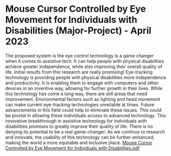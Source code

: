 # Mouse Cursor Controlled by Eye Movement for Individuals with Disabilities (Major-Project) - April 2023 
The proposed system is the eye control technology is a game changer when it comes to assistive tech. It can help people with physical disabilities achieve greater independence, while also improving their overall quality of life. Initial results from this research are really promising! Eye-tracking technology is providing people with physical disabilities more independence and productivity. It is enabling them to engage with computers and other devices in an inventive way, allowing for further growth in their lives. While this technology has come a long way, there are still areas that need improvement. Environmental factors such as lighting and head movement can make current eye-tracking technologies unreliable at times. Future advancements in this field could help to eliminate these issues. This could be pivotal in allowing these individuals access to advanced technology. This innovative breakthrough in assistive technology for individuals with disabilities promises to greatly improve their quality of life. There is no denying its potential to be a real game-changer. As we continue to research and innovate, the usability of this technology can be further enhanced, making the world a more equitable and inclusive place.
[Mouse Cursor Controlled by Eye Movement for Individuals with Disabilities.pdf](https://github.com/Praveenajw/mouse-cursor-controlled-by-eye-movement-for-individuals-with-disabilities/files/11790048/Mouse.Cursor.Controlled.by.Eye.Movement.for.Individuals.with.Disabilities.pdf)
